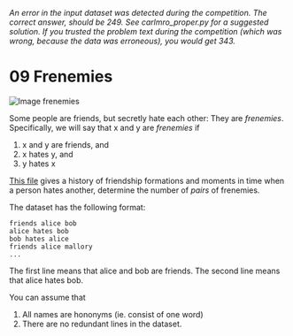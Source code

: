 *An error in the input dataset was detected during the competition. The
correct answer, should be 249. See carlmro_proper.py for a suggested
solution. If you trusted the problem text during the competition (which
was wrong, because the data was erroneous), you would get 343.*

# 09 Frenemies

![Image frenemies](https://dl.dropboxusercontent.com/u/1833533/trump.jpg)

Some people are friends, but secretly hate each other: They are
*frenemies*. Specifically, we will say that x and y are *frenemies* if

1. x and y are friends, and
2. x hates y, and
3. y hates x

[This file](https://gist.githubusercontent.com/cmrosenberg/213e8bfff3c9c3253568/raw/11627d7bb903c0da822d1d4561c27bd57cb004e8/gistfile1.txt)
gives a history of friendship formations and moments in time when a person
hates another, determine the number of *pairs* of frenemies.

The dataset has the following format:

```
friends alice bob
alice hates bob
bob hates alice
friends alice mallory
...
```

The first line means that alice and bob are friends.
The second line means that alice hates bob.

You can assume that

1. All names are hononyms (ie. consist of one word)
2. There are no redundant lines in the dataset.
